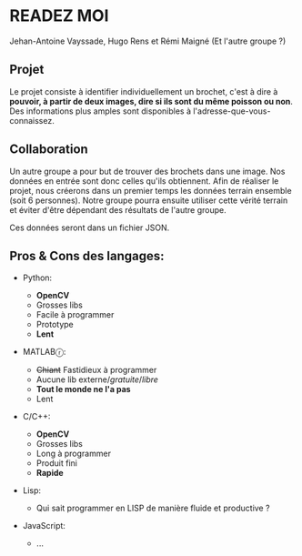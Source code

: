 # READEZ MOI
Jehan-Antoine Vayssade, Hugo Rens et Rémi Maigné
(Et l'autre groupe ?)

## Projet

Le projet consiste à identifier individuellement un brochet, c'est à dire à **pouvoir, à partir de deux images, dire si ils sont du même poisson ou non**. Des informations plus amples sont disponibles à l'adresse-que-vous-connaissez.

## Collaboration
Un autre groupe a pour but de trouver des brochets dans une image. Nos données en entrée sont donc celles qu'ils obtiennent. Afin de réaliser le projet, nous créerons dans un premier temps les données terrain ensemble (soit 6 personnes). Notre groupe pourra ensuite utiliser cette vérité terrain et éviter d'être dépendant des résultats de l'autre groupe.

Ces données seront dans un fichier JSON.

## Pros & Cons des langages:

* Python:
	* **OpenCV**
	* Grosses libs
	* Facile à programmer
	* Prototype
	* **Lent**

* MATLABⓡ:
	* ~~Chiant~~ Fastidieux à programmer
	* Aucune lib externe/*gratuite*/*libre*
	* **Tout le monde ne l'a pas**
	* Lent

* C/C++:
	* **OpenCV**
	* Grosses libs
	* Long à programmer
	* Produit fini
	* **Rapide**

* Lisp:
	* Qui sait programmer en LISP de manière fluide et productive ?

* JavaScript:
	* ...

